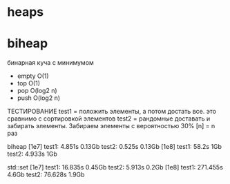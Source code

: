 # heaps
 
# biheap
бинарная куча с минимумом
* empty O(1)
* top O(1)
* pop O(log2 n)
* push O(log2 n)

ТЕСТИРОВАНИЕ
test1 = положить элементы, а потом достать все. это сравнимо с сортировкой элементов
test2 = рандомные доставать и забирать элементы. Забираем элементы с вероятностью 30%
[n] = n раз

biheap<int>
[1e7]
test1: 4.851s  0.13Gb
test2: 0.525s  0.13Gb
[1e8]
test1: 58.2s   1Gb
test2: 4.933s  1Gb

std::set<int>
[1e7]
test1: 16.835s  0.45Gb
test2: 5.913s   0.2Gb
[1e8]
test1: 271.455s 4.6Gb
test2: 76.628s  1.9Gb
